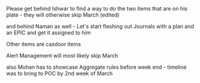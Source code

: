 Please get behind Ishwar to find a way to do the two items that are on his plate - they will otherwise skip March (edited) 


and behind Naman as well - Let's start fleshing out Journals with a plan and an EPIC and get it assigned to him



Other items are casdoor items



Alert Management will most likely skip March


also Mohan has to showcase Aggregate rules before week end - timeline was to bring to POC by 2nd week of March